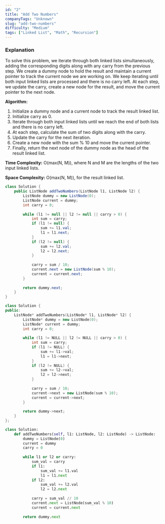 ```yaml
---
id: "2"
title: "Add Two Numbers"
companyTags: "Unknown"
slug: "add-two-numbers"
difficulty: "Medium"
tags: ["Linked List", "Math", "Recursion"]
---
```


### Explanation
To solve this problem, we iterate through both linked lists simultaneously, adding the corresponding digits along with any carry from the previous step. We create a dummy node to hold the result and maintain a current pointer to track the current node we are working on. We keep iterating until both input linked lists are processed and there is no carry left. At each step, we update the carry, create a new node for the result, and move the current pointer to the next node.

**Algorithm:**
1. Initialize a dummy node and a current node to track the result linked list.
2. Initialize carry as 0.
3. Iterate through both input linked lists until we reach the end of both lists and there is no carry left.
4. At each step, calculate the sum of two digits along with the carry.
5. Update the carry for the next iteration.
6. Create a new node with the sum % 10 and move the current pointer.
7. Finally, return the next node of the dummy node as the head of the result linked list.

**Time Complexity:** O(max(N, M)), where N and M are the lengths of the two input linked lists.

**Space Complexity:** O(max(N, M)), for the result linked list.
```java
class Solution {
    public ListNode addTwoNumbers(ListNode l1, ListNode l2) {
        ListNode dummy = new ListNode(0);
        ListNode current = dummy;
        int carry = 0;
        
        while (l1 != null || l2 != null || carry > 0) {
            int sum = carry;
            if (l1 != null) {
                sum += l1.val;
                l1 = l1.next;
            }
            if (l2 != null) {
                sum += l2.val;
                l2 = l2.next;
            }
            
            carry = sum / 10;
            current.next = new ListNode(sum % 10);
            current = current.next;
        }
        
        return dummy.next;
    }
}
```

```cpp
class Solution {
public:
    ListNode* addTwoNumbers(ListNode* l1, ListNode* l2) {
        ListNode* dummy = new ListNode(0);
        ListNode* current = dummy;
        int carry = 0;
        
        while (l1 != NULL || l2 != NULL || carry > 0) {
            int sum = carry;
            if (l1 != NULL) {
                sum += l1->val;
                l1 = l1->next;
            }
            if (l2 != NULL) {
                sum += l2->val;
                l2 = l2->next;
            }
            
            carry = sum / 10;
            current->next = new ListNode(sum % 10);
            current = current->next;
        }
        
        return dummy->next;
    }
};
```

```python
class Solution:
    def addTwoNumbers(self, l1: ListNode, l2: ListNode) -> ListNode:
        dummy = ListNode(0)
        current = dummy
        carry = 0
        
        while l1 or l2 or carry:
            sum_val = carry
            if l1:
                sum_val += l1.val
                l1 = l1.next
            if l2:
                sum_val += l2.val
                l2 = l2.next
            
            carry = sum_val // 10
            current.next = ListNode(sum_val % 10)
            current = current.next
        
        return dummy.next
```